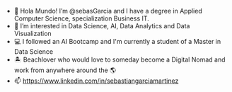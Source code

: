 - 👋 Hola Mundo! I’m @sebasGarcia and I have a degree in Applied Computer Science, specialization Business IT.
- 👀 I’m interested in Data Science, AI, Data Analytics and Data Visualization
- :computer: I followed an AI Bootcamp and I'm currently a student of a Master in Data Science
- :desert_island: Beachlover who would love to someday become a Digital Nomad and work from anywhere around the :earth_americas:
- 📫 https://www.linkedin.com/in/sebastiangarciamartinez

<!---
sebasGarcia/sebasGarcia is a ✨ special ✨ repository because its `README.md` (this file) appears on your GitHub profile.
You can click the Preview link to take a look at your changes.
--->
